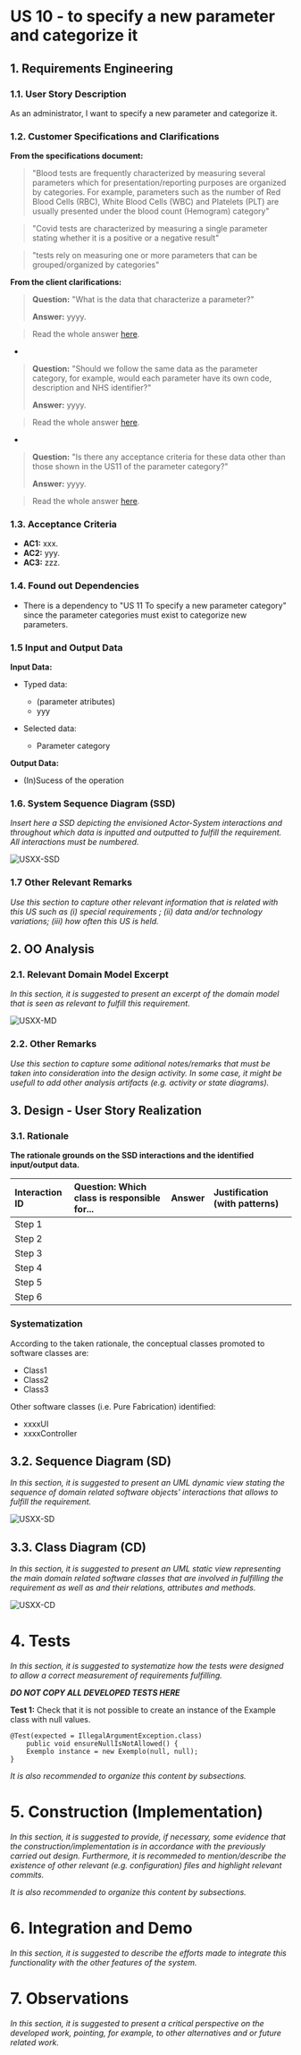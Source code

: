# US 10 - to specify a new parameter and categorize it

## 1. Requirements Engineering


### 1.1. User Story Description


As an administrator, I want to specify a new parameter and categorize it.



### 1.2. Customer Specifications and Clarifications 


**From the specifications document:**

> "Blood tests are frequently characterized by measuring several parameters which for presentation/reporting purposes are organized by categories. For example, parameters such as the number of Red Blood Cells (RBC), White Blood Cells (WBC) and Platelets (PLT) are usually presented under the blood count (Hemogram) category"


> "Covid tests are characterized by measuring a single parameter stating whether it is a positive or a negative result"


> "tests rely on measuring one or more parameters that can be grouped/organized by categories"



**From the client clarifications:**

> **Question:** "What is the data that characterize a parameter?"
>  
> **Answer:** yyyy.

>Read the whole answer [here](https://moodle.isep.ipp.pt/mod/forum/discuss.php?d=7507).

-

> **Question:** "Should we follow the same data as the parameter category, for example, would each parameter have its own code, description and NHS identifier?"
>  
> **Answer:** yyyy.

>Read the whole answer [here](https://moodle.isep.ipp.pt/mod/forum/discuss.php?d=7507).

-

> **Question:** "Is there any acceptance criteria for these data other than those shown in the US11 of the parameter category?"
>  
> **Answer:** yyyy.

>Read the whole answer [here](https://moodle.isep.ipp.pt/mod/forum/discuss.php?d=7507).


### 1.3. Acceptance Criteria


* **AC1:** xxx.
* **AC2:** yyy.
* **AC3:** zzz.


### 1.4. Found out Dependencies


* There is a dependency to "US 11 To specify a new parameter category" since the parameter categories must exist to categorize new parameters.


### 1.5 Input and Output Data


**Input Data:**

* Typed data:
	* (parameter atributes)
	* yyy
	
* Selected data:
	* Parameter category


**Output Data:**

* (In)Sucess of the operation

### 1.6. System Sequence Diagram (SSD)

*Insert here a SSD depicting the envisioned Actor-System interactions and throughout which data is inputted and outputted to fulfill the requirement. All interactions must be numbered.*

![USXX-SSD](USXX-SSD.svg)


### 1.7 Other Relevant Remarks

*Use this section to capture other relevant information that is related with this US such as (i) special requirements ; (ii) data and/or technology variations; (iii) how often this US is held.* 


## 2. OO Analysis

### 2.1. Relevant Domain Model Excerpt 
*In this section, it is suggested to present an excerpt of the domain model that is seen as relevant to fulfill this requirement.* 

![USXX-MD](USXX-MD.svg)

### 2.2. Other Remarks

*Use this section to capture some aditional notes/remarks that must be taken into consideration into the design activity. In some case, it might be usefull to add other analysis artifacts (e.g. activity or state diagrams).* 



## 3. Design - User Story Realization 

### 3.1. Rationale

**The rationale grounds on the SSD interactions and the identified input/output data.**

| Interaction ID | Question: Which class is responsible for... | Answer  | Justification (with patterns)  |
|:-------------  |:--------------------- |:------------|:---------------------------- |
| Step 1  		 |							 |             |                              |
| Step 2  		 |							 |             |                              |
| Step 3  		 |							 |             |                              |
| Step 4  		 |							 |             |                              |
| Step 5  		 |							 |             |                              |
| Step 6  		 |							 |             |                              |              

### Systematization ##

According to the taken rationale, the conceptual classes promoted to software classes are: 

 * Class1
 * Class2
 * Class3

Other software classes (i.e. Pure Fabrication) identified: 
 * xxxxUI  
 * xxxxController

## 3.2. Sequence Diagram (SD)

*In this section, it is suggested to present an UML dynamic view stating the sequence of domain related software objects' interactions that allows to fulfill the requirement.* 

![USXX-SD](USXX-SD.svg)

## 3.3. Class Diagram (CD)

*In this section, it is suggested to present an UML static view representing the main domain related software classes that are involved in fulfilling the requirement as well as and their relations, attributes and methods.*

![USXX-CD](USXX-CD.svg)

# 4. Tests 
*In this section, it is suggested to systematize how the tests were designed to allow a correct measurement of requirements fulfilling.* 

**_DO NOT COPY ALL DEVELOPED TESTS HERE_**

**Test 1:** Check that it is not possible to create an instance of the Example class with null values. 

	@Test(expected = IllegalArgumentException.class)
		public void ensureNullIsNotAllowed() {
		Exemplo instance = new Exemplo(null, null);
	}

*It is also recommended to organize this content by subsections.* 

# 5. Construction (Implementation)

*In this section, it is suggested to provide, if necessary, some evidence that the construction/implementation is in accordance with the previously carried out design. Furthermore, it is recommeded to mention/describe the existence of other relevant (e.g. configuration) files and highlight relevant commits.*

*It is also recommended to organize this content by subsections.* 

# 6. Integration and Demo 

*In this section, it is suggested to describe the efforts made to integrate this functionality with the other features of the system.*


# 7. Observations

*In this section, it is suggested to present a critical perspective on the developed work, pointing, for example, to other alternatives and or future related work.*





